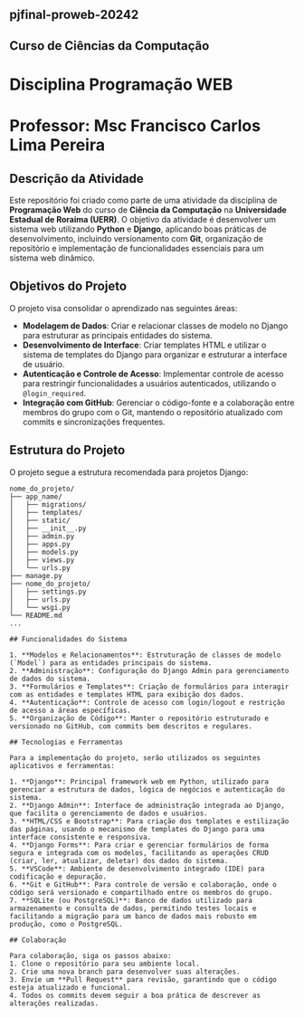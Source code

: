 ## pjfinal-proweb-20242
## Curso de Ciências da Computação
# Disciplina Programação WEB
# Professor: Msc Francisco Carlos Lima Pereira

## Descrição da Atividade

Este repositório foi criado como parte de uma atividade da disciplina de **Programação Web** do curso de **Ciência da Computação** na **Universidade Estadual de Roraima (UERR)**. O objetivo da atividade é desenvolver um sistema web utilizando **Python** e **Django**, aplicando boas práticas de desenvolvimento, incluindo versionamento com **Git**, organização de repositório e implementação de funcionalidades essenciais para um sistema web dinâmico.

## Objetivos do Projeto

O projeto visa consolidar o aprendizado nas seguintes áreas:
- **Modelagem de Dados**: Criar e relacionar classes de modelo no Django para estruturar as principais entidades do sistema.
- **Desenvolvimento de Interface**: Criar templates HTML e utilizar o sistema de templates do Django para organizar e estruturar a interface de usuário.
- **Autenticação e Controle de Acesso**: Implementar controle de acesso para restringir funcionalidades a usuários autenticados, utilizando o `@login_required`.
- **Integração com GitHub**: Gerenciar o código-fonte e a colaboração entre membros do grupo com o Git, mantendo o repositório atualizado com commits e sincronizações frequentes.

## Estrutura do Projeto

O projeto segue a estrutura recomendada para projetos Django:

```plaintext
nome_do_projeto/
├── app_name/
│   ├── migrations/
│   ├── templates/
│   ├── static/
│   ├── __init__.py
│   ├── admin.py
│   ├── apps.py
│   ├── models.py
│   ├── views.py
│   └── urls.py
├── manage.py
├── nome_do_projeto/
│   ├── settings.py
│   ├── urls.py
│   └── wsgi.py
└── README.md
...

## Funcionalidades do Sistema

1. **Modelos e Relacionamentos**: Estruturação de classes de modelo (`Model`) para as entidades principais do sistema.
2. **Administração**: Configuração do Django Admin para gerenciamento de dados do sistema.
3. **Formulários e Templates**: Criação de formulários para interagir com as entidades e templates HTML para exibição dos dados.
4. **Autenticação**: Controle de acesso com login/logout e restrição de acesso a áreas específicas.
5. **Organização de Código**: Manter o repositório estruturado e versionado no GitHub, com commits bem descritos e regulares.

## Tecnologias e Ferramentas

Para a implementação do projeto, serão utilizados os seguintes aplicativos e ferramentas:

1. **Django**: Principal framework web em Python, utilizado para gerenciar a estrutura de dados, lógica de negócios e autenticação do sistema.
2. **Django Admin**: Interface de administração integrada ao Django, que facilita o gerenciamento de dados e usuários.
3. **HTML/CSS e Bootstrap**: Para criação dos templates e estilização das páginas, usando o mecanismo de templates do Django para uma interface consistente e responsiva.
4. **Django Forms**: Para criar e gerenciar formulários de forma segura e integrada com os modelos, facilitando as operações CRUD (criar, ler, atualizar, deletar) dos dados do sistema.
5. **VSCode**: Ambiente de desenvolvimento integrado (IDE) para codificação e depuração.
6. **Git e GitHub**: Para controle de versão e colaboração, onde o código será versionado e compartilhado entre os membros do grupo.
7. **SQLite (ou PostgreSQL)**: Banco de dados utilizado para armazenamento e consulta de dados, permitindo testes locais e facilitando a migração para um banco de dados mais robusto em produção, como o PostgreSQL.

## Colaboração

Para colaboração, siga os passos abaixo:
1. Clone o repositório para seu ambiente local.
2. Crie uma nova branch para desenvolver suas alterações.
3. Envie um **Pull Request** para revisão, garantindo que o código esteja atualizado e funcional.
4. Todos os commits devem seguir a boa prática de descrever as alterações realizadas.
